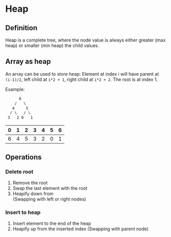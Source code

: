 # Heap

## Definition

Heap is a complete tree, where the node value is always either greater (max heap) or smaller (min heap) the child values.

## Array as heap

An array can be used to store heap: Element at index i will have parent at `(i-1)/2`, left child at `i*2 + 1`, right child at `i*2 + 2`. The root is at index 1.

Example:

```txt
      6
    /   \
   4     5
  / \   / \
 3   2 0   1
```

|0|1|2|3|4|5|6|
|-|-|-|-|-|-|-|
|6|4|5|3|2|0|1|

## Operations

### Delete root

1. Remove the root
2. Swap the last element with the root
3. Heapify down from  
    (Swapping with left or right nodes)

### Insert to heap

1. Insert element to the end of the heap
2. Heapify up from the inserted index (Swapping with parent node)
